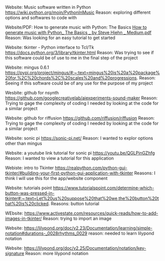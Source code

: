 Website: Music software written in Python
https://wiki.python.org/moin/PythonInMusic
Reason: exploring different options and softwares to code with

Website/PDF: How to generate music with Python: The Basics
[How to generate music with Python_ The Basics _ by Steve Hiehn _ Medium.pdf](https://github.com/ariannayue/Semester-Project/files/11128137/How.to.generate.music.with.Python_.The.Basics._.by.Steve.Hiehn._.Medium.pdf)
Reason: Was looking for an easy tutorial to get started

Website: tkinter - Python interface to Tcl/Tk
https://docs.python.org/3/library/tkinter.html
Reason: Was trying to see if this software could be of use to me in the final step of the project

Website: mingus 0.6.1
https://pypi.org/project/mingus/#:~:text=mingus%20is%20a%20package%20for,%2C%20chords%2C%20scales%20and%20progressions.
Reason: Seeing if this software could be of any use for the purpose of my project

Wesbite: github for nsynth
https://github.com/googlecreativelab/aiexperiments-sound-maker
Reason: Trying to gage the complexity of coding I needed by looking at the code for a similar project

Website: github for riffusion
https://github.com/riffusion/riffusion
Reason: Trying to gage the complexity of coding I needed by looking at the code for a similar project

Website: sonic pi
https://sonic-pi.net/
Reason: I wanted to explor options other than mingus

Website: a youtube link tutorial for sonic pi
https://youtu.be/QGLPinGZhfg
Reason: I wanted to view a tutorial for this application
 
Webiste: intro to Tkinter
https://realpython.com/python-gui-tkinter/#building-your-first-python-gui-application-with-tkinter
Reasons: I think I will use this for the app/website component

Website: tutorials point
https://www.tutorialspoint.com/determine-which-button-was-pressed-in-tkinter#:~:text=Let%20us%20suppose%20that%20we,the%20button%20that%20is%20clicked.
Reasons: button tutorial

WEbsite: https://www.activestate.com/resources/quick-reads/how-to-add-images-in-tkinter/
Reason: trying to import an image

Website: https://lilypond.org/doc/v2.23/Documentation/learning/simple-notation#durations-_0028rhythms_0029
reason: needed to learn lilypond notation

Website: https://lilypond.org/doc/v2.25/Documentation/notation/key-signature
Reason: more lilypond notation

